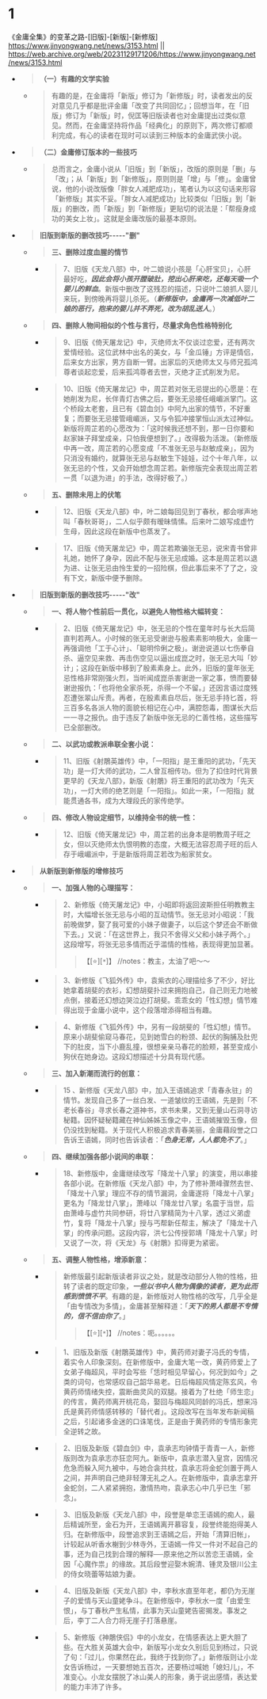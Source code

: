 
# 1

《金庸全集》的变革之路-[旧版]-[新版]-[新修版] https://www.jinyongwang.net/news/3153.html || https://web.archive.org/web/20231129171206/https://www.jinyongwang.net/news/3153.html
- > **（一）有趣的文学实验**
  * > 有趣的是，在金庸将「新版」修订为「新修版」时，读者发出的反对意见几乎都是批评金庸「改变了共同回忆」；回想当年，在「旧版」修订为「新版」时，倪匡等旧版读者也对金庸提出过类似意见。然而，在金庸坚持将作品「经典化」的原则下，两次修订都顺利完成，有心的读者在现时可以读到三种版本的金庸武侠小说。
- > **（二）金庸修订版本的一些技巧**
  * > 总而言之，金庸小说从「旧版」到「新版」，改版的原则是「删」与「改」；从「新版」到「新修版」，原则则是「增」与「修」。金庸曾说，他的小说改版像「胖女人减肥成功」，笔者认为以这句话来形容「新修版」其实不妥。「胖女人减肥成功」比较类似「旧版」到「新版」的删改，而「新版」到「新修版」更贴切的说法是：「帮瘦身成功的美女上妆」。这就是金庸改版的最基本原则。
- > **旧版到新版的删改技巧-----"删"**
  * > **三、删除过度血腥的情节**
    + > 7、旧版《天龙八部》中，叶二娘说小孩是「心肝宝贝」，心肝最好吃，***因此会将小孩开膛破肚，挖出心肝来吃，还每天吸一个婴儿的鲜血***。新版中删改了这残忍的描述，只说叶二娘抓人婴儿来玩，到傍晚再将婴儿杀死。（***新修版中，金庸再一次减低叶二娘的恶行，抱来的婴儿并不弄死，改为胡乱送人***。）
  * > **四、删除人物间相似的个性与言行，尽量求角色性格特别化**
    + > 9、旧版《倚天屠龙记》中，灭绝师太不仅谈过恋爱，还有两次爱情经验。这位武林中出名的美女，与「金瓜锤」方评是情侣，后来女方出家，男方自断一臂。出家后的灭绝师太又与师兄孤鸿尊者谈起恋爱，后来孤鸿尊者去世，灭绝才正式削发为尼。
    + > 10、旧版《倚天屠龙记》中，周芷若对张无忌提出的心愿是：在她削发为尼，长伴青灯古佛之后，要张无忌接任峨嵋派掌门。这个桥段太老套，且已有《碧血剑》中阿九出家的情节，不好重复；而要张无忌接管峨嵋派，又与令狐冲接掌恒山派太过神似。新版将周芷若的心愿改为：「这时候我还想不到，那一日你要和赵家妹子拜堂成亲，只怕我便想到了。」改得极为活泼。（新修版中再一改，周芷若的心愿变成「不准张无忌与赵敏成亲」，因为只消没有婚约，就算张无忌与赵敏生下娃娃，过个十年八年，以张无忌的个性，又会开始想念周芷若。新修版完全表现出周芷若一贯「以退为进」的手法，改得好极了。）
  * > **五、删除未用上的伏笔**
    + > 12、旧版《天龙八部》中，叶二娘每回见到丁春秋，都会嗲声地叫「春秋哥哥」，二人似乎颇有暧昧情愫。后来叶二娘写成虚竹生母，因此这段在新版中也蒸发了。
    + > 17、旧版《倚天屠龙记》中，周芷若欺骗张无忌，说宋青书曾非礼她，她怀了身孕，因此不配与张无忌成婚。这本是周芷若以退为进、让张无忌由怜生爱的一招险棋，但此事后来不了了之，没有下文，新版中便予删除。
- > **旧版到新版的删改技巧-----"改"**
  * > **一、将人物个性前后一贯化，以避免人物性格大幅转变：**
    + > 2、旧版《倚天屠龙记》中，张无忌的个性在童年时与长大后简直判若两人。小时候的张无忌受谢逊与殷素素影响极大，金庸一再强调他「工于心计」、「聪明伶俐之极」。谢逊说道以七伤拳自杀、逼空见来救、再击伤空见以逼出成崑之时，张无忌大叫「妙计」；这段在新版中移到了殷素素身上。此外，旧版的童年张无忌性格非常刚强火烈，当听闻成崑杀害谢逊一家之事，愤而要替谢逊报仇：「也将他全家杀死，杀得一个不留。」还因言语过度残忍遭张翠山斥责。再者，在殷素素自尽后，张无忌手持匕首，将三百多名各派人物的面貌长相记在心中，满腔怨毒，图谋长大后一一寻之报仇。由于违反了新版中张无忌的仁善性格，这些描写已全部删改。
  * > **二、以武功或教派串联全套小说：**
    * > 11、旧版《射鵰英雄传》中，「一阳指」是王重阳的武功，「先天功」是一灯大师的武功，二人曾互相传功。但为了扣住时代背景更早的《天龙八部》，新版《射鵰》将王重阳的武功改为「先天功」，一灯大师的绝艺则是「一阳指」。如此一来，「一阳指」就能贯通各书，成为大理段氏的家传绝学。
  * > **四、修改人物设定细节，以维持全书的统一性：**
    + > 12、旧版《倚天屠龙记》中，周芷若的出身本是明教周子旺之女，但以灭绝师太仇恨明教的态度，大概无法容忍周子旺的后人存于峨嵋派中，于是新版将周芷若改为船家贫女。
- > **从新版到新修版的增修技巧**
  * > **一、加强人物的心理描写：**
    + > 2、新修版《倚天屠龙记》中，小昭即将返回波斯担任明教教主时，大幅增长张无忌与小昭的互动情节。张无忌对小昭说：「我前晚做梦，娶了我可爱的小妹子做妻子，以后这个梦还会不断做下去。」又说：「在这世界上，我只不舍得义父和小妹子两个。」这段增写，将张无忌多情而近乎滥情的性格，表现得更加显著。
      >> 【[:star:][`*`]】 //notes：教主，太油了吧～～
    + > 3、新修版《飞狐外传》中，袁紫衣的心理描绘多了不少，好比她拿着胡斐的衣衫，幻想胡斐扑过来拥抱自己，自己则无力地被点倒，接着还幻想边哭泣边打胡斐。乖乖女的「性幻想」情节难得出现于金庸小说中，这个段落增添得相当有趣。
    + > 4、新修版《飞狐外传》中，另有一段胡斐的「性幻想」情节。原来小胡斐偷窥马春花，见到她雪白的粉颈、起伏的胸脯及肚兜下的肚皮，当下小鹿乱撞，很想亲亲马春花的脸颊，甚至变成小狗伏在她身边。这段幻想描述十分具有现代感。
  * > **三、加入新潮而流行的创意：**
    + > 15 、新修版《天龙八部》中，加入王语嫣追求「青春永驻」的情节。发现自己多了一丝白发、一道皱纹的王语嫣，先是到「不老长春谷」寻求长春之道神书，求书未果，又到无量山石洞寻访秘籍。因怀疑秘籍藏在神仙姊姊玉像之中，王语嫣摧毁玉像，但仍没找到秘籍。关于现代人积极追求青春美丽，金庸藉段誉之口告诉王语嫣，同时也告诉读者：「***色身无常，人人都免不了***。」
  * > **四、继续加强各部小说间的串联：**
    + > 18、新修版中，金庸继续改写「降龙十八掌」的演变，用以串接各部小说。在新修版《天龙八部》中，为了修补萧峰骤然去世、「降龙十八掌」理应不存的情节漏洞，金庸遂将「降龙十八掌」更名为「降龙廿八掌」，萧峰以「降龙廿八掌」名震于当世，后由萧峰与虚竹共同参研，将廿八掌精简为十八掌，透过义弟虚竹，复将「降龙十八掌」授与丐帮新任帮主，解决了「降龙十八掌」的传承问题。这段内容，洪七公传授郭靖「降龙十八掌」时又说了一次，将《天龙》与《射鵰》扣得更为紧密。
  * > **五、调整人物性格，增添新意：**
    + > 新修版最引起新版读者非议之处，就是改动部分人物的性格，扭转了读者的既定印象，***一些以书中人物为偶像的读者，更为此而感到愤愤不平***。有趣的是，新修版对人物性格的改写，几乎全是「由专情改为多情」，金庸甚至解释道：「***天下的男人都是不专情的，信不信由你了***。」
      >> 【[:star:][`*`]】 //notes：呃。。。。。。
    + > 1、旧版及新版《射鵰英雄传》中，黄药师对妻子冯氏的专情，着实令人印象深刻。在新修版中，金庸大笔一改，黄药师爱上了女弟子梅超风，平时会写些「恁时相见早留心，何况到如今」之类的词句，也常感叹自己韶华易老。日后梅超风情定陈玄风，令黄药师情绪失控，震断曲灵风的双腿。接着为了杜绝「师生恋」的传言，黄药师离开桃花岛，娶回与梅超风同龄的冯氏，想来冯氏是黄药师情感转移的「替代者」。这段改写在当年发布新闻稿之后，引起诸多金迷的口诛笔伐，正是由于黄药师的专情形象完全逆转之故。
    + > 2、旧版及新版《碧血剑》中，袁承志均钟情于青青一人，新修版则改为袁承志亦狂恋阿九。新版中，袁承志潜入皇宫，因情况危急而躲入阿九被中，与她合衾共枕，袁承志将金蛇剑置于两人之间，并声明自己绝非轻薄无礼之人。在新修版中，袁承志拿开金蛇剑，二人紧紧拥抱，激情热吻，袁承志心中几乎已生「邪念」。
    + > 3、旧版及新版《天龙八部》中，段誉是单恋王语嫣的痴人，最后精诚所至，金石为开，王语嫣离开慕容复，段誉终能抱得美人归。在新修版中，段誉追求到王语嫣之后，开始「清算旧帐」，计较起从听香水榭到少林寺外，王语嫣一件又一件对不起自己的事，还为自己找到合理的解释──原来他之所以苦恋王语嫣，全因「心魔作祟」的缘故。其后段誉迎娶木婉清、锺灵及银川公主的侍女晓蕾等姑娘为妻。
    + > 4、旧版及新版《天龙八部》中，李秋水直至年老，都仍为无崖子的爱情与天山童姥争斗。在新修版中，李秋水一度「由爱生恨」，与丁春秋产生私情，此事为天山童姥告密揭发。事发之后，李丁二人合力将无崖子打落悬崖。
    + > 5、新修版《神鵰侠侣》中的小龙女，在情感表达上更大胆了些。在大胜关英雄大会中，新版写小龙女久别后见到杨过，只说了句：「过儿，你果然在此，我终于找到你了。」新修版则让小龙女告诉杨过，一天要想她五百次，还要杨过喊她「媳妇儿」，不准变心。小龙女摆脱了冰山美人的形象，勇于说出感情，表达爱的能力丰沛了许多。
